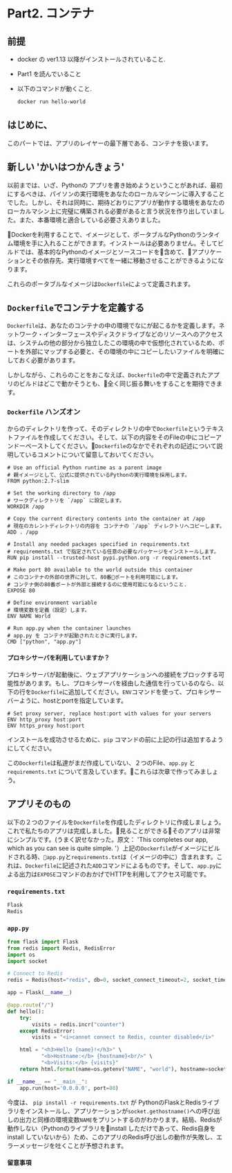 # Part2. コンテナ

## 前提

- docker の ver1.13 以降がインストールされていること.
- Part1 を読んでいること
- 以下のコマンドが動くこと.

   ```sh
   docker run hello-world
   ```

## はじめに、

このパートでは、アプリのレイヤーの最下層である、コンテナを扱います。

## 新しい 'かいはつかんきょう'

以前までは、いざ、Pythonの アプリを書き始めようということがあれば、最初にするべきは、パイソンの実行環境をあなたのローカルマシーンに導入することでした。しかし、それは同時に、期待どおりにアプリが動作する環境をあなたのローカルマシン上に完璧に構築される必要があると言う状況を作り出していました。また、本番環境と適合している必要さえありました。

Dockerを利用することで、イメージとして、ポータブルなPythonのランタイム環境を手に入れることができます。インストールは必要ありません。そしてビルドでは、基本的なPythonのイメージとソースコードを含めて、アプリケーションとその依存先、実行環境すべてを一緒に移動させることができるようになります。

これらのポータブルなイメージは`Dockerfile`によって定義されます。

## `Dockerfile`でコンテナを定義する

`Dockerfile`は、あなたのコンテナの中の環境でなにが起こるかを定義します。ネットワーク・インターフェースやディスクドライブなどのリソースへのアクセスは、システムの他の部分から独立したこの環境の中で仮想化されているため、ポートを外部にマップする必要と、その環境の中にコピーしたいファイルを明確にしておく必要があります。

しかしながら、これらのことをおこなえば、`Dockerfile`の中で定義されたアプリのビルドはどこで動かそうとも、全く同じ振る舞いをすることを期待できます。

### `Dockerfile` ハンズオン

からのディレクトリを作って、そのディレクトリの中で`Dockerfile`というテキストファイルを作成してください。そして、以下の内容をそのFileの中にコピーアンドーペーストしてください。`Dockerfile`のなかでそれぞれの記述について説明しているコメントについて留意しておいてください。

```docker
# Use an official Python runtime as a parent image
# 親イメージとして、公式に提供されているPythonの実行環境を採用します。
FROM python:2.7-slim

# Set the working directory to /app
# ワークディレクトリを `/app` に設定します。
WORKDIR /app

# Copy the current directory contents into the container at /app
# 現在のカレントディレクトリの内容を コンテナの `/app` ディレクトリへコピーします。
ADD . /app

# Install any needed packages specified in requirements.txt
# requirements.txt で指定されている任意の必要なパッケージをインストールします。
RUN pip install --trusted-host pypi.python.org -r requirements.txt

# Make port 80 available to the world outside this container
# このコンテナの外部の世界に対して、80番ポートを利用可能にします。
# コンテナ側の80番ポートが外部と接続するのに使用可能になるということ.
EXPOSE 80

# Define environment variable
# 環境変数を定義（設定）します。
ENV NAME World

# Run app.py when the container launches
# app.py を コンテナが起動されたときに実行します。
CMD ["python", "app.py"]
```

#### プロキシサーバを利用していますか？

プロキシサーバが起動後に、ウェブアプリケーションへの接続をブロックする可能性があります。もし、プロキシサーバを経由した通信を行っているのなら、以下の行を`Dockerfile`に追加してください。`ENV`コマンドを使って、プロキシサーバーように、hostとportを指定しています。

```docker
# Set proxy server, replace host:port with values for your servers
ENV http_proxy host:port
ENV https_proxy host:port
```

インストールを成功させるために、`pip` コマンドの前に上記の行は追加するようにしてください。

この`Dockerfile`は私達がまだ作成していない、２つのFile、`app.py` と `requirements.txt` について言及しています。これらは次章で作ってみましょう。

## アプリそのもの

以下の２つのファイルを`Dockerfile`を作成したディレクトリに作成しましょう。これで私たちのアプリは完成しました。見ることができるそのアプリは非常にシンプルです。(うまく訳せなかった。原文： 'This completes our app, which as you can see is quite simple. '）上記の`Dockerfile`がイメージにビルドされる時、`app.py`と`requirements.txt`は（イメージの中に）含まれます。これは、`Dockerfile`に記述された`ADD`コマンドによるものです。そして、`app.py`による出力は`EXPOSE`コマンドのおかげでHTTPを利用してアクセス可能です。

### `requirements.txt`

```txt
Flask
Redis
```

### `app.py`

```python
from flask import Flask
from redis import Redis, RedisError
import os
import socket

# Connect to Redis
redis = Redis(host="redis", db=0, socket_connect_timeout=2, socket_timeout=2)

app = Flask(__name__)

@app.route("/")
def hello():
    try:
        visits = redis.incr("counter")
    except RedisError:
        visits = "<i>cannot connect to Redis, counter disabled</i>"

    html = "<h3>Hello {name}!</h3>" \
           "<b>Hostname:</b> {hostname}<br/>" \
           "<b>Visits:</b> {visits}"
    return html.format(name=os.getenv("NAME", "world"), hostname=socket.gethostname(), visits=visits)

if __name__ == "__main__":
    app.run(host='0.0.0.0', port=80)
```

今度は、 `pip install -r requirements.txt` が PythonのFlaskとRedisライブラリをインストールし、アプリケーションが`socket.gethostname()`への呼び出しの出力と同様の環境変数`NAME`をプリントするのがわかります。結局、Redisが動作しない（Pythonのライブラリをinstall しただけであって、Redis自身をinstall していないから）ため、このアプリのRedis呼び出しの動作が失敗し、エラーメッセージを吐くことが予想されます。

#### 留意事項

